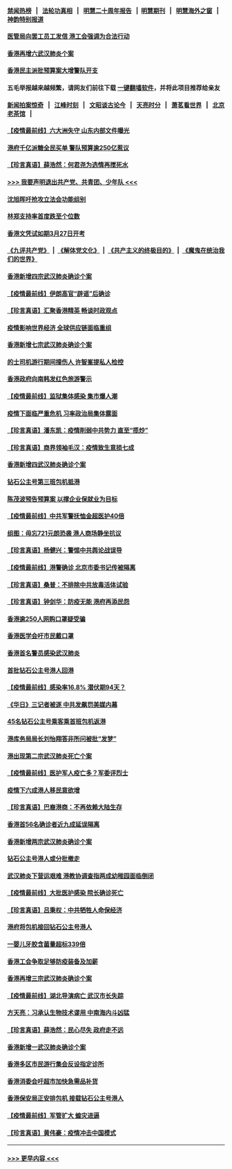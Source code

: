 #### [禁闻热榜](热点新闻.md?=0)  &nbsp;&nbsp;|&nbsp;&nbsp; [法轮功真相](https://github.com/gfw-breaker/truth/blob/master/README.md?=0) &nbsp;&nbsp;|&nbsp;&nbsp; [明慧二十周年报告](https://github.com/gfw-breaker/mh-reports/blob/master/README.md?=0) &nbsp;&nbsp;|&nbsp;&nbsp;[明慧期刊](https://github.com/gfw-breaker/mh-qikan) &nbsp;&nbsp;|&nbsp;&nbsp; [明慧海外之窗](https://github.com/gfw-breaker/mh-news/blob/master/README.md?=0) &nbsp;&nbsp;|&nbsp;&nbsp; [神韵特别报道](https://github.com/gfw-breaker/mh-news/blob/master/shenyun.md?=0)
#### [医管局向罢工员工发信 港工会强调为合法行动](../pages/nsc415/n11898870.md?t=02271302) 
#### [香港再增六武汉肺炎个案](../pages/nsc415/n11898843.md?t=02271302) 
#### [香港民主派批预算案大增警队开支](../pages/nsc415/n11898813.md?t=02271302) 
#### 五毛举报越来越频繁，请网友们前往下载 [一键翻墙软件](https://github.com/gfw-breaker/ssr-accounts)，并将此项目推荐给亲友
#### [新闻拍案惊奇](https://github.com/gfw-breaker/banned-news/blob/master/pages/link4.md) &nbsp;&nbsp;|&nbsp;&nbsp; [江峰时刻](https://github.com/gfw-breaker/banned-news/blob/master/pages/link4.md) &nbsp;&nbsp;|&nbsp;&nbsp; [文昭谈古论今](https://github.com/gfw-breaker/banned-news/blob/master/pages/link4.md) &nbsp;&nbsp;|&nbsp;&nbsp; [天亮时分](https://github.com/gfw-breaker/banned-news/blob/master/pages/link4.md) &nbsp;&nbsp;|&nbsp;&nbsp; [萧茗看世界](https://github.com/gfw-breaker/banned-news/blob/master/pages/link4.md) &nbsp;&nbsp;|&nbsp;&nbsp; [北京老茶馆](https://github.com/gfw-breaker/banned-news/blob/master/pages/link4.md) &nbsp;&nbsp;|&nbsp;&nbsp; 
#### [【疫情最前线】六大洲失守 山东内部文件曝光](../pages/nsc415/n11898455.md?t=02271302) 
#### [港府千亿派糖全民买单 警队预算逾250亿惹议](../pages/nsc415/n11898608.md?t=02271302) 
#### [【珍言真语】薛浩然：何君尧为选情再搅死水](../pages/nsc415/n11898269.md?t=02271302) 
#### [>>> 我要声明退出共产党、共青团、少年队 <<<](https://github.com/begood0513/goodnews/blob/master/quit/letter.md) 
#### [沈旭晖吁抢攻立法会功能组别](../pages/nsc415/n11896084.md?t=02271302) 
#### [林郑支持率首度跌至个位数](../pages/nsc415/n11896058.md?t=02271302) 
#### [香港文凭试如期3月27日开考](../pages/nsc415/n11896055.md?t=02271302) 
#### [《九评共产党》](https://github.com/begood0513/9ping.md/blob/master/README.md) &nbsp;|&nbsp; [《解体党文化》](../../../../jtdwh.md/blob/master/README.md)  &nbsp;|&nbsp; [《共产主义的终极目的》](../../../../gczydzjmd.md/blob/master/README.md) &nbsp;|&nbsp; [《魔鬼在统治我们的世界》](../../../../mgztzwmdsj.md/blob/master/README.md) 
#### [香港新增四宗武汉肺炎确诊个案](../pages/nsc415/n11896040.md?t=02271302) 
#### [【疫情最前线】伊朗高官“辟谣”后确诊](../pages/nsc415/n11895902.md?t=02271302) 
#### [【珍言真语】汇聚香港精英 畅谈时政观点](../pages/nsc415/n11895733.md?t=02271302) 
#### [疫情影响世界经济 全球供应链面临重组](../pages/nsc415/n11895634.md?t=02271302) 
#### [香港新增七宗武汉肺炎确诊个案](../pages/nsc415/n11893498.md?t=02271302) 
#### [的士司机游行期间撞伤人 许智峯提私人检控](../pages/nsc415/n11893483.md?t=02271302) 
#### [香港政府向南韩发红色旅游警示](../pages/nsc415/n11893398.md?t=02271302) 
#### [【疫情最前线】监狱集体感染 集市爆人潮](../pages/nsc415/n11893181.md?t=02271302) 
#### [疫情下面临严重危机  习率政治局集体露面](../pages/nsc415/n11893305.md?t=02271302) 
#### [【珍言真语】潘东凯：疫情削弱中共势力 直至“揽炒”](../pages/nsc415/n11892866.md?t=02271302) 
#### [【珍言真语】商界领袖毛汉：疫情致生意损七成](../pages/nsc415/n11890348.md?t=02271302) 
#### [香港新增四武汉肺炎确诊个案](../pages/nsc415/n11890610.md?t=02271302) 
#### [钻石公主号第三班包机抵港](../pages/nsc415/n11890645.md?t=02271302) 
#### [陈茂波预告预算案 以撑企业保就业为目标](../pages/nsc415/n11890574.md?t=02271302) 
#### [【疫情最前线】中共军警抚恤金超医护40倍](../pages/nsc415/n11890458.md?t=02271302) 
#### [组图：毋忘721元朗恐袭 港人商场静坐抗议](../pages/nsc415/n11876882.md?t=02271302) 
#### [【珍言真语】杨健兴：警惕中共舆论战误导](../pages/nsc415/n11888131.md?t=02271302) 
#### [【疫情最前线】港警确诊 北京市委书记传被隔离](../pages/nsc415/n11886872.md?t=02271302) 
#### [【珍言真语】桑普：不排除中共放毒活体试验](../pages/nsc415/n11886832.md?t=02271302) 
#### [【珍言真语】钟剑华：防疫无能 港府再添民怨](../pages/nsc415/n11884504.md?t=02271302) 
#### [香港逾250人网购口罩疑受骗](../pages/nsc415/n11884388.md?t=02271302) 
#### [香港医学会吁市民戴口罩](../pages/nsc415/n11884367.md?t=02271302) 
#### [香港首名警员感染武汉肺炎](../pages/nsc415/n11884357.md?t=02271302) 
#### [首批钻石公主号港人回港](../pages/nsc415/n11884333.md?t=02271302) 
#### [【疫情最前线】感染率16.8% 潜伏期94天？](../pages/nsc415/n11884256.md?t=02271302) 
#### [《华日》三记者被逐 中共发飙罚美媒内幕](../pages/nsc415/n11884184.md?t=02271302) 
#### [45名钻石公主号乘客乘首班包机返港](../pages/nsc415/n11881770.md?t=02271302) 
#### [港库务局局长刘怡翔答非所问被批“发梦”](../pages/nsc415/n11881752.md?t=02271302) 
#### [港出现第二宗武汉肺炎死亡个案](../pages/nsc415/n11881736.md?t=02271302) 
#### [【疫情最前线】医护军人疫亡多？军委评烈士](../pages/nsc415/n11881655.md?t=02271302) 
#### [疫情下六成港人移民意欲增](../pages/nsc415/n11881699.md?t=02271302) 
#### [【珍言真语】巴裔港商：不再依赖大陆生存](../pages/nsc415/n11881126.md?t=02271302) 
#### [香港首56名确诊者近九成延误隔离](../pages/nsc415/n11879079.md?t=02271302) 
#### [香港新增两宗武汉肺炎确诊个案](../pages/nsc415/n11879064.md?t=02271302) 
#### [钻石公主号港人或分批撤走](../pages/nsc415/n11879029.md?t=02271302) 
#### [武汉肺炎下营运艰难 港教协调查指两成幼稚园面临倒闭](../pages/nsc415/n11878989.md?t=02271302) 
#### [【疫情最前线】大批医护感染 院长确诊死亡](../pages/nsc415/n11878595.md?t=02271302) 
#### [【珍言真语】吕秉权：中共牺牲人命保经济](../pages/nsc415/n11878390.md?t=02271302) 
#### [港府将包机接回钻石公主号港人](../pages/nsc415/n11876352.md?t=02271302) 
#### [一婴儿牙胶含菌量超标339倍](../pages/nsc415/n11876336.md?t=02271302) 
#### [香港工会争取足够防疫装备及加薪](../pages/nsc415/n11876313.md?t=02271302) 
#### [香港再增三宗武汉肺炎确诊个案](../pages/nsc415/n11876297.md?t=02271302) 
#### [【疫情最前线】湖北导演病亡 武汉市长失踪](../pages/nsc415/n11876272.md?t=02271302) 
#### [方天亮：习承认生物技术谬用 中南海内斗凶猛](../pages/nsc415/n11873679.md?t=02271302) 
#### [【珍言真语】薛浩然：民心尽失 政府走不远](../pages/nsc415/n11875838.md?t=02271302) 
#### [香港新增一武汉肺炎确诊个案](../pages/nsc415/n11874044.md?t=02271302) 
#### [香港多区市民游行集会反设指定诊所](../pages/nsc415/n11874017.md?t=02271302) 
#### [香港消委会吁超市加快急需品补货](../pages/nsc415/n11874003.md?t=02271302) 
#### [香港保安局正安排包机 接载钻石公主号港人](../pages/nsc415/n11873932.md?t=02271302) 
#### [【疫情最前线】军管扩大 蝗灾进逼](../pages/nsc415/n11873780.md?t=02271302) 
#### [【珍言真语】黄伟豪：疫情冲击中国模式](../pages/nsc415/n11873482.md?t=02271302) 

----
#### [ >>> 更早内容 <<< ](../indexes/nsc415-earlier.md)
